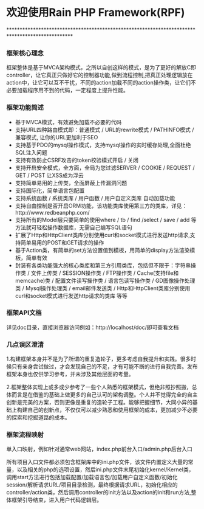 <h1>欢迎使用Rain PHP Framework(RPF)</h1>
************************************************************************************************
<h3>框架核心理念</h3>
框架整体是基于MVCA架构模式，之所以自创这样的模式，是为了更好的解放C即controller，让它真正只做好它的控制器功能,做到流程控制,把真正处理逻辑放在action中，让它可以互不干扰，不同的action加载不同的action操作类，让它们不必要加载程序用不到的代码，一定程度上提升性能。

<h3>框架功能简述</h3>
<ul>
	<li>基于MVCA模式，有效避免加载不必要的代码</li>
	<li>支持URL四种路由模式即：普通模式 / URL的rewrite模式 / PATHINFO模式 / 兼容模式, 让你的URL更加利于SEO</li>
	<li>支持基于PDO的mysql操作模式，支持mysql操作的实时缓存处理,全面杜绝SQL注入问题</li>
	<li>支持有效防止CSRF攻击的token校验模式开启 / 关闭</li>
	<li>支持开启安全模式，全方面，全局为您过滤SERVER / COOKIE / REQUEST / GET / POST 让XSS成为浮云</li>
	<li>支持简单易用的上传类，全面屏蔽上传漏洞问题</li>
	<li>支持国际化，简单语言包配置</li>
	<li>支持系统函数 / 系统类库 / 用户函数 / 用户自定义类库 自动加载功能</li>
	<li>支持自由控制是否开启ORM功能，该功能类库使用第三方的类库，详见：http://www.redbeanphp.com/</li>
	<li>支持所有的Model层只要简单的使用where / tb / find /select / save / add 等方法就可轻松操作数据库，无需自己编写SQL语句</li>
	<li>扩展了Http和HttpClient类库分别使用curl和socket模式进行发送http请求,支持简单易用的POST和GET请求的操作</li>
	<li>基于Action类，有简单的set方法设置值到模板，用简单的display方法渲染模板，简单有效</li>
	<li>封装有各类功能强大的核心类库和第三方引用类库，包括但不限于：字符串操作类 / 文件上传类 / SESSION操作类 / FTP操作类 / Cache(支持file和memcache)类 / 配置文件读写操作类 / 语言包读写操作类 / GD图像操作处理类 / Mysql操作处理类 / email邮件发送类 / Http和HttpClient类库分别使用curl和socket模式进行发送http请求的类库 等等</li>
</ul>

<h3>框架API文档</h3>
详见doc目录，直接浏览器访问例如：http://localhost/doc/即可查看文档

<h3>几点误区澄清</h3>

1.构建框架本身并不是为了所谓的重复造轮子，更多考虑自我提升和实践。很多时候只有亲身尝试做过，才会发现自己的不足，才有可能不断的进行自我完善。发布框架本身也仅供学习参考，并未涉及其他层面的考量。

2.框架整体实现上或多或少参考了一些个人熟悉的框架模式，但绝非照抄照搬，总体而言是在借鉴的基础上做更多的自己认可的架构调整。个人并不觉得完全的自主创新是完美的方案，否则更像是重复的造轮子工程。能够把握细节，大同小异的基础上构建自己的创新点，不仅仅可以减少熟悉和使用框架的成本，更加减少不必要的探索和挖掘道路的成本。
<h3>框架流程映射</h3>

单入口映射，例如针对通常web网站，index.php前台入口/admin.php后台入口

所有项目入口文件都必须包含框架库中的ini.php文件，该文件内置定义大量的常量，以及相关的php的选项设置，然后ini.php文件末尾初始化kernel/Kernel类，调用start方法进行包括加载配置/加载语言包/加载用户自定义函数/初始化session/解析请求URL/项目目录检测，最终根据请求URL，初始化相应的controller/action类，然后调用controller的init方法以及action的init和run方法,整体框架引导结束，进入用户代码逻辑层。

